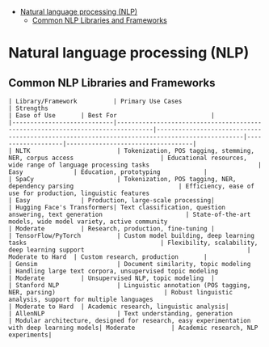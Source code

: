 

- [Natural language processing (NLP)](#natural-language-processing-nlp)
  - [Common NLP Libraries and Frameworks](#common-nlp-libraries-and-frameworks)



# Natural language processing (NLP)

## Common NLP Libraries and Frameworks

    | Library/Framework          | Primary Use Cases                                                              | Strengths                                                                                   | Ease of Use       | Best For                          |
    |----------------------------|--------------------------------------------------------------------------------|----------------------------------------------------------------------------------------------|-------------------|-----------------------------------|
    | NLTK                        | Tokenization, POS tagging, stemming, NER, corpus access                        | Educational resources, wide range of language processing tasks                              | Easy              | Education, prototyping            |
    | SpaCy                       | Tokenization, POS tagging, NER, dependency parsing                             | Efficiency, ease of use for production, linguistic features                                 | Easy              | Production, large-scale processing|
    | Hugging Face's Transformers| Text classification, question answering, text generation                       | State-of-the-art models, wide model variety, active community                               | Moderate          | Research, production, fine-tuning |
    | TensorFlow/PyTorch          | Custom model building, deep learning tasks                                     | Flexibility, scalability, deep learning support                                             | Moderate to Hard  | Custom research, production       |
    | Gensim                      | Document similarity, topic modeling                                            | Handling large text corpora, unsupervised topic modeling                                    | Moderate          | Unsupervised NLP, topic modeling  |
    | Stanford NLP                | Linguistic annotation (POS tagging, NER, parsing)                              | Robust linguistic analysis, support for multiple languages                                  | Moderate to Hard  | Academic research, linguistic analysis|
    | AllenNLP                    | Text understanding, generation                                                 | Modular architecture, designed for research, easy experimentation with deep learning models| Moderate          | Academic research, NLP experiments|
